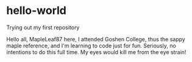 # hello-world
Trying out my first repository


Hello all, MapleLeaf87 here, I attended Goshen College, thus the sappy maple reference, and I'm learning to code
just for fun. Seriously, no intentions to do this full time. My eyes would kill me from the eye strain!
